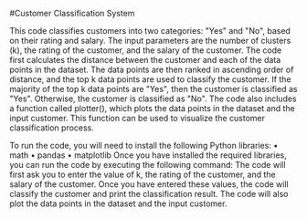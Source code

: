 
#Customer Classification System

This code classifies customers into two categories: "Yes" and "No", based on their rating and salary. 
The input parameters are the number of clusters (k), the rating of the customer, and the salary of the customer.
The code first calculates the distance between the customer and each of the data points in the dataset. The data points are then ranked in ascending order of distance, and the top k data points are used to classify the customer.
If the majority of the top k data points are "Yes", then the customer is classified as "Yes". Otherwise, the customer is classified as "No".
The code also includes a function called plotter(), which plots the data points in the dataset and the input customer. This function can be used to visualize the customer classification process.

To run the code, you will need to install the following Python libraries:
    • math
    • pandas
    • matplotlib
Once you have installed the required libraries, you can run the code by executing the following command:
The code will first ask you to enter the value of k, the rating of the customer, and the salary of the customer. Once you have entered these values, the code will classify the customer and print the classification result. The code will also plot the data points in the dataset and the input customer.


